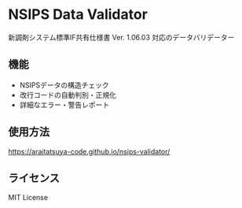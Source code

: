 # NSIPS Data Validator

新調剤システム標準IF共有仕様書 Ver. 1.06.03 対応のデータバリデーター

## 機能
- NSIPSデータの構造チェック
- 改行コードの自動判別・正規化
- 詳細なエラー・警告レポート

## 使用方法
https://araitatsuya-code.github.io/nsips-validator/

## ライセンス
MIT License
